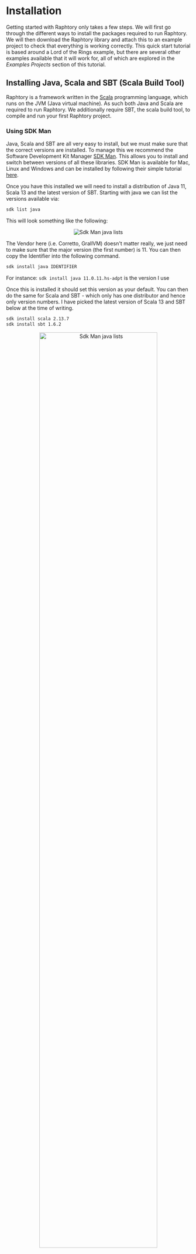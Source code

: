 # Installation

Getting started with Raphtory only takes a few steps. We will first go through the different ways to install the packages required to run Raphtory.  We will then download the Raphtory library and attach this to an example project to check that everything is working correctly. This quick start tutorial is based around a Lord of the Rings example, but there are several other examples available that it will work for, all of which are explored in the *Examples Projects* section of this tutorial.

## Installing Java, Scala and SBT (Scala Build Tool)
Raphtory is a framework written in the [Scala](https://www.scala-lang.org) programming language, which runs on the JVM (Java virtual machine). As such both Java and Scala are required to run Raphtory. We additionally require SBT, the scala build tool, to compile and run your first Raphtory project. 

### Using SDK Man
Java, Scala and SBT are all very easy to install, but we must make sure that the correct versions are installed. To manage this we recommend the Software Development Kit Manager [SDK Man](https://sdkman.io/). This allows you to install and switch between versions of all these libraries. SDK Man is available for Mac, Linux and Windows and can be installed by following their simple tutorial [here](https://sdkman.io/install). 

Once you have this installed we will need to install a distribution of Java 11, Scala 13 and the latest version of SBT. Starting with java we can list the versions available via:

```bash
sdk list java
```

This will look something like the following:
<p align="center">
	<img src="../_static/install/sdkmanjava.png" alt="Sdk Man java lists"/>
</p>

The Vendor here (i.e. Corretto, GrallVM) doesn't matter really, we just need to make sure that the major version (the first number) is 11. You can then copy the Identifier into the following command. 

```bash
sdk install java IDENTIFIER
```

For instance: ```sdk install java 11.0.11.hs-adpt``` is the version I use

Once this is installed it should set this version as your default. You can then do the same for Scala and SBT  - which only has one distributor and hence only version numbers. I have picked the latest version of Scala 13 and SBT below at the time of writing.  

```bash 
sdk install scala 2.13.7
sdk install sbt 1.6.2
```

<p align="center">
	<img src="../_static/install/sdkmaninstall.png" width="80%" alt="Sdk Man java lists"/>
</p>

To test that these are installed and working correctly you can run them with the  --version argument to see if they are available on your class path and the correct version prints out. 

```bash 
java --version
scala -version
```

If the correct version hasn't been set as default you can do this explicitly via sdkman. This is also how you can change back to another version of these libraries for other projects.

```bash 
sdk use java 11.0.11.hs-adpt
sdk use scala 2.13.7
sdk use sbt 1.6.2
```

## Installing Apache Pulsar
As of 0.5.0 Raphtory has moved away from Akka and now uses [Apache Pulsar](https://pulsar.apache.org) as its message broker to support communication between its distributed components. Using Pulsar means that all data sent within Raphtory is fully backed up and communication can easily scale to millions of messages a second. Pulsar also provides connectors to every conceivable source of data which can be used to pull data into Raphtory when building graphs.

For any running instance of Raphtory, even local, we need to be able to connect to a Pulsar cluster. Fortunately, Pulsar comes with a standalone mode which packages everything together to be run once installed.  

### Downloading Natively
The simplest way of getting Pulsar is to download it from the Apache archive and unzip the tar. 

```bash
wget https://archive.apache.org/dist/pulsar/pulsar-2.9.0/apache-pulsar-2.9.0-bin.tar.gz 
tar -xzf apache-pulsar-2.9.0-bin.tar.gz
```

Once done, you may `cd` into the Pulsar directory and run the executable in standalone mode. This will launch Apache Zookeeper, Bookkeeper and Pulsar in one service and provide everything we need to run Raphtory.

```bash
cd apache-pulsar-2.9.0
bin/pulsar standalone
```

### Running in Docker
The alternative way of running Pulsar is to do so inside a virtual environment, the easiest to use being [Docker](https://www.docker.com). **Note:** For Mac users with the new M1 chips, this is currently the only way of running Pulsar. 

The simplest way to install Docker is to use the [Desktop client](https://www.docker.com/products/docker-desktop) which is available for Mac, Linux and Windows. Once you have downloaded and installed Docker Desktop it will start up and you will be presented with a dashboard which shows you currently have no `containers` (services) running:

<p align="center">
	<img src="../_static/install/dockerdesktop.png" width="80%" alt="Sdk Man java lists"/>
</p>

Lets now run a container for Pulsar:

```
docker run -it \ 
-p 6650:6650 \
-p 8080:8080 \
-p 2181:2181 \
-v $PWD/data:/pulsar/data \
apachepulsar/pulsar:2.9.0 \
bin/pulsar standalone
```

Here we run the docker container in an interactive mode `run -it` where we attach to the service and can see the output. We bind the ports for Zookeeper and Pulsar to our localhost, so that Raphtory can communicate with the service. We create a volume called `data` in the current working directory which will contain everything written into Pulsar `$PWD/data:/pulsar/data`. Finally we give the docker image (which contains all the code) `apachepulsar/pulsar:2.9.0` and tell it to run the same command as if we run it natively (`bin/pulsar standalone`).

### What it should look like
Pulsar standalone produces _A LOT_ of output, which can almost exclusively be ignored. It will take about a minute to start up and you will know when this is completed as it stops outputting and prints a block of JSON telling you its address. 

<p align="center">
	<img src="../_static/install/pulsarfinished.png" width="80%" alt="Sdk Man java lists"/>
</p>

If you run Pulsar in Docker, you will now be able to see your container in the dashboard, which is given a random name, for example, mine was called wonderful_fermat. 

<p align="center">
	<img src="../_static/install/dockerrunning.png" width="80%" alt="Sdk Man java lists"/>
</p>

**Note** If you have any issues with Pulsar (errors etc.) the quickest solution is often to delete the data folder and allow it to restart from scratch. This won't affect Raphtory as most data is recreated on new runs anyway. 

Everything should now be installed and ready for us to get your first Raphtory Job underway!

## Downloading the latest Raphtory release
To begin, you must clone the example repository from [Github](https://github.com/Raphtory/Examples.git) and download the latest build of [Raphtory 0.5.0-pometry-release)](https://github.com/Raphtory/Raphtory/releases/tag/0.5.0-alpha). 

**Note:** you can also find the nightly Raphtory build. However, it should be used with caution, as there may be differences between it and this tutorial. We then want to checkout the examples for this version of Raphtory.

```bash
git clone https://github.com/Raphtory/Examples.git
cd Examples
git checkout 0.5.0
```

As we are using the Lord of the Rings example, we should now move into this directory - this is a totally independent sbt project. Finally here we can create a `lib` directory at the root of the project and move the `raphtory.jar` into this directory.

```bash
cd raphtory-example-lotr
wget https://github.com/Raphtory/Raphtory/releases/download/0.5.0-alpha/Raphtory-0.5.0-alpha.jar
mkdir lib | mv Raphtory-0.5.0-alpha.jar lib/
```
**Note:** If you do not have wget, you can go onto [here](https://github.com/Raphtory/Raphtory/releases/tag/0.5.0-alpha) and manually download the jar.  

## Running Raphtory via SBT

### Compiling
 You can now use the command `sbt` to start the Scala Build Tool. Once you see either the `>` or `sbt:example-lotr>` prompt, it means that you are in the SBT interactive shell. You can now run `compile` to build the project. This should produce output similar to below if working correctly:

```bash
sbt:example-lotr> compile
[info] compiling 3 Scala sources to /Users/YOUR_USERNAME/github/Examples/raphtory-example-lotr/target/scala-2.13/classes ...
[success] Total time: 3 s, completed 2 Feb 2022, 13:30:49
sbt:example-lotr>
```

**Note:** If there are a million errors saying that classes are not part of the package `com.raphtory` this is probably because your lib is not in the `example-lotr` package or your `raphtory.jar` is incorrectly named. Alternatively if you have errors saying that something cannot be referenced as a URI, this is a Java version issue (the version you are using is higher than 11) and you should set the correct version as above.


### Running
To test that you have Raphtory working properly on your machine, use the command `run` when prompted again with `>`. 

And you're done!  This will run the Lord of the Rings example that we will come back to in the next few tutorials. 

----

### Understanding the execution logs

First of all as Raphtory begins executing we should see some messages showing that the ingestion components of Raphtory are online and as such the system is ready for analysis to be performed. Don't worry about what these are for the second, we will go through this in the next section.

```bash
18:33:20.091 [ScalaTest-run] INFO  com.raphtory.core.config.ComponentFactory - Creating '2' Partition Managers.
18:33:23.095 [ScalaTest-run] INFO  com.raphtory.core.config.ComponentFactory - Creating new Query Manager.
18:33:23.444 [ScalaTest-run] INFO  com.raphtory.core.config.ComponentFactory - Creating new Spout 'raphtory_data_raw_1602187403'.
18:33:23.444 [ScalaTest-run] INFO  com.raphtory.core.config.ComponentFactory - Creating '2' Graph Builders.
18:46:13.393 [monix-computation-56] INFO  com.raphtory.core.components.spout.executor.StaticGraphSpoutExecutor - Reading data from '/tmp/facebook.csv'.
18:33:24.779 [ScalaTest-run] INFO  com.raphtory.core.client.RaphtoryGraph - Created Graph object with deployment ID 'raphtory_1602187403'.
18:33:24.779 [ScalaTest-run] INFO  com.raphtory.core.client.RaphtoryGraph - Created Graph Spout topic with name 'raphtory_data_raw_1602187403'.
18:33:25.438 [ScalaTest-run] INFO  com.raphtory.generic.PulsarOutputTest - Consumer created.
```

We should then see that the Partitions have started to ingest messages, meaning the data has been picked up and is being turned into a graph. In this example there are two partitions running, so we get output for both. 

We can also see logs containing information about the Job ID, topics, perspectives, windows and the time it takes to run the jobs.

```bash
18:59:58.202 [main] INFO  com.raphtory.core.config.ComponentFactory - Creating new Query Progress Tracker for deployment 'raphtory_1279440800' and job 'EdgeList_1645815597845' at topic 'raphtory_1279440800_EdgeList_1645815597845'.
18:59:58.202 [main] INFO  com.raphtory.core.components.querytracker.QueryProgressTracker - Starting query progress tracker.
```
```
19:00:29.906 [pulsar-external-listener-9-1] INFO  com.raphtory.core.components.querytracker.QueryProgressTracker - Job 'PageRank_1645815598203': Perspective '20000' with window '10000' finished in 31390 ms.
19:00:29.907 [pulsar-external-listener-9-1] INFO  com.raphtory.core.components.querytracker.QueryProgressTracker - Job PageRank_1645815598203: Running query, processed 1 perspectives.
19:00:34.304 [pulsar-external-listener-9-1] INFO  com.raphtory.core.components.querytracker.QueryProgressTracker - Job 'PageRank_1645815598203': Perspective '20000' with window '1000' finished in 4397 ms.
19:00:34.304 [pulsar-external-listener-9-1] INFO  com.raphtory.core.components.querytracker.QueryProgressTracker - Job PageRank_1645815598203: Running query, processed 2 perspectives.
19:00:38.284 [pulsar-external-listener-9-1] INFO  com.raphtory.core.components.querytracker.QueryProgressTracker - Job 'PageRank_1645815598203': Perspective '20000' with window '500' finished in 3980 ms.
19:00:38.284 [pulsar-external-listener-9-1] INFO  com.raphtory.core.components.querytracker.QueryProgressTracker - Job PageRank_1645815598203: Running query, processed 3 perspectives.
19:01:02.343 [pulsar-external-listener-9-1] INFO  com.raphtory.core.components.querytracker.QueryProgressTracker - Job 'PageRank_1645815598203': Perspective '30000' with window '10000' finished in 24059 ms.
19:01:02.343 [pulsar-external-listener-9-1] INFO  com.raphtory.core.components.querytracker.QueryProgressTracker - Job PageRank_1645815598203: Running query, processed 4 perspectives.
19:01:08.120 [pulsar-external-listener-9-1] INFO  com.raphtory.core.components.querytracker.QueryProgressTracker - Job 'PageRank_1645815598203': Perspective '30000' with window '1000' finished in 5777 ms.
19:01:08.120 [pulsar-external-listener-9-1] INFO  com.raphtory.core.components.querytracker.QueryProgressTracker - Job PageRank_1645815598203: Running query, processed 5 perspectives.
19:01:12.685 [pulsar-external-listener-9-1] INFO  com.raphtory.core.components.querytracker.QueryProgressTracker - Job 'PageRank_1645815598203': Perspective '30000' with window '500' finished in 4565 ms.
19:01:12.686 [pulsar-external-listener-9-1] INFO  com.raphtory.core.components.querytracker.QueryProgressTracker - Job PageRank_1645815598203: Running query, processed 6 perspectives.
```

Finally we should see that our query has been submitted. If the time we have asked for within the query has yet to be ingested, or is busy synchronising we will get a message informing us so, but that it will be resubmitted soon. Once the required timestamp is available, the analysis will be run. To manage these times Raphtory maintains a global watermark which reports the status of 
the partitions, and the time they believe is safe to execute on. These individual times are then aggregated into a global minimum time to make sure the results are always correct. The timestamp chosen for this query (`32670`) is just before the final timestamp in the file. 

Query submitted:
``` 
18:59:58.307 [pulsar-external-listener-9-1] INFO  com.raphtory.core.components.querymanager.QueryManager - Point Query 'EdgeList_1645815597845' received, your job ID is 'EdgeList_1645815597845'.
```

Data not fully ingested yet (only shows when logger level is set to 'debug'):
```
18:59:59.504 [pulsar-external-listener-9-1] DEBUG com.raphtory.core.components.querymanager.QueryHandler - Job 'EdgeList_1645815597845': Perspective 'Perspective(32674,None)' is not ready, currently at '270'.
```

Data was fully ingested and the query completed:
```
19:00:07.990 [pulsar-external-listener-9-1] INFO  com.raphtory.core.components.querytracker.QueryProgressTracker - Job 'EdgeList_1645815597845': Perspective '30000' finished in 9788 ms.
````

### Checking your output
Once the query has finished executing Raphtory will not stop running. This is because we may submit more queries to the running instance, now that it has ingested the graph. However, you may kill the Raphtory job and check out the output. For the example, queries should begin being saved to `/tmp` or the directory specified in the `Runner` class if you have changed it. Below is an example of the CSV file that has been output. This means that Raphtory is working as it should and you can move onto creating your first graph for analysis. The meaning of this output is only a couple pages away, so don't threat if it looks a little odd right now!


````
32670,  Odo,        2
32670,  Samwise,    1
32670,  Elendil,    2
32670,  Valandil,   2
32670,  Angbor,     2
32670,  Arwen,      2
32670,  Treebeard,  1
32670,  Óin,        3
32670,  Butterbur,  1
32670,  Finduilas,  2
32670,  Celebrimbor,2
32670,  Grimbeorn,  2
32670,  Lobelia,    2
32670,  Helm,       1
````
